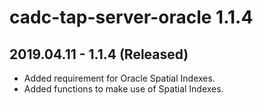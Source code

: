 # cadc-tap-server-oracle 1.1.4

## 2019.04.11 - 1.1.4 (Released)


  * Added requirement for Oracle Spatial Indexes.
  * Added functions to make use of Spatial Indexes.

